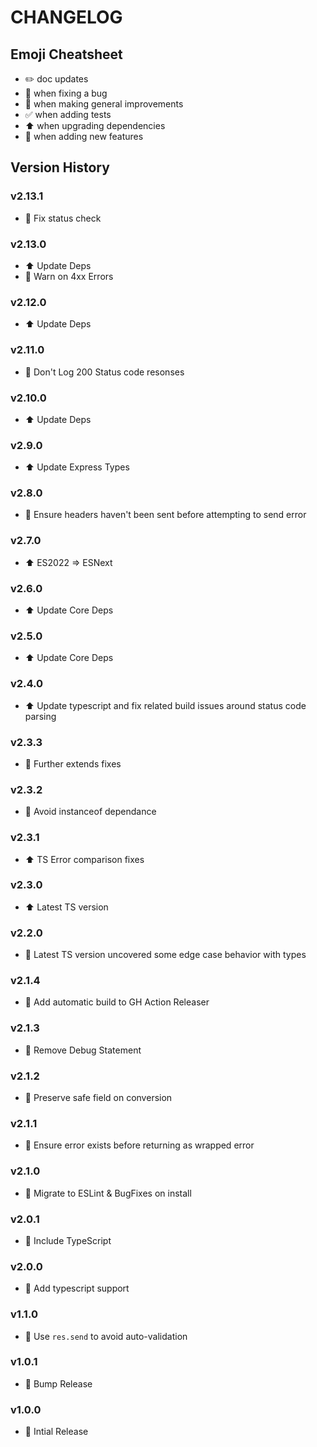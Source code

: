 # CHANGELOG

## Emoji Cheatsheet
- :pencil2: doc updates
- :bug: when fixing a bug
- :rocket: when making general improvements
- :white_check_mark: when adding tests
- :arrow_up: when upgrading dependencies
- :tada: when adding new features

## Version History

### v2.13.1

- :bug: Fix status check

### v2.13.0

- :arrow_up: Update Deps
- :rocket: Warn on 4xx Errors

### v2.12.0

- :arrow_up: Update Deps

### v2.11.0

- :rocket: Don't Log 200 Status code resonses

### v2.10.0

- :arrow_up: Update Deps

### v2.9.0

- :arrow_up: Update Express Types

### v2.8.0

- :bug: Ensure headers haven't been sent before attempting to send error

### v2.7.0

- :arrow_up: ES2022 => ESNext

### v2.6.0

- :arrow_up: Update Core Deps

### v2.5.0

- :arrow_up: Update Core Deps

### v2.4.0

- :arrow_up: Update typescript and fix related build issues around status code parsing

### v2.3.3

- :bug: Further extends fixes

### v2.3.2

- :bug: Avoid instanceof dependance

### v2.3.1

- :arrow_up: TS Error comparison fixes

### v2.3.0

- :arrow_up: Latest TS version

### v2.2.0

- :bug: Latest TS version uncovered some edge case behavior with types

### v2.1.4

- :rocket: Add automatic build to GH Action Releaser

### v2.1.3

- :bug: Remove Debug Statement

### v2.1.2

- :bug: Preserve safe field on conversion

### v2.1.1

- :bug: Ensure error exists before returning as wrapped error

### v2.1.0

- :bug: Migrate to ESLint & BugFixes on install

### v2.0.1

- :bug: Include TypeScript

### v2.0.0

- :tada: Add typescript support

### v1.1.0

- :bug: Use `res.send` to avoid auto-validation

### v1.0.1

- :rocket: Bump Release

### v1.0.0

- :rocket: Intial Release


